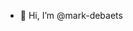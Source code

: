 - 👋 Hi, I’m @mark-debaets
 
<!---
mark-debaets/mark-debaets is a ✨ special ✨ repository because its `README.md` (this file) appears on your GitHub profile.
You can click the Preview link to take a look at your changes.
--->
